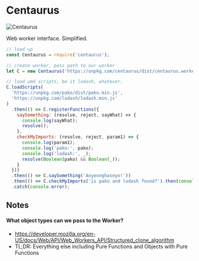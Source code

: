 # Centaurus

![Centaurus](https://www.nasa.gov/images/content/60066main_image_feature_181_jw4.jpg)

Web worker interface. Simplified.

```js
// load up
const Centaurus = require('centaurus');

// create worker, pass path to our worker
let C = new Centaurus('https://unpkg.com/centaurus/dist/centaurus.worker.min.js');

// load umd scripts, be it lodash, whatever.
C.loadScripts(
  'https://unpkg.com/pako/dist/pako.min.js',
  'https://unpkg.com/lodash/lodash.min.js'
)
  .then(() => C.registerFunctions({
    saySomething: (resolve, reject, sayWhat) => {
      console.log(sayWhat);
      resolve();
    },
    checkMyImports: (resolve, reject, param1) => {
      console.log(param1);
      console.log('pako:', pako);
      console.log('lodash:', _);
      resolve(Boolean(pako) && Boolean(_));
    }
  }))
  .then(() => C.saySomething('Anyeonghaseyo!'))
  .then(() => C.checkMyImports('is pako and lodash found?').then(console.log))
  .catch(console.error);
```

## Notes

#### What object types can we pass to the Worker?

* https://developer.mozilla.org/en-US/docs/Web/API/Web_Workers_API/Structured_clone_algorithm
* TL;DR: Everything else including Pure Functions and Objects with Pure Functions
